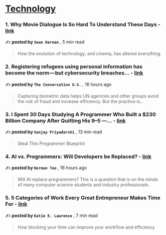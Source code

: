 
<h1><a href=https://medium.com/tag/technology/recommended target="_blank" rel="noopener noreferrer">Technology</a></h1>
<h3>1. Why Movie Dialogue Is So Hard To Understand These Days - <a href=https://medium.com/@seanjkernan/why-movie-dialogue-is-so-hard-to-understand-these-days-f8948881798a?source=tag_recommended_feed---------0-84----------technology----------8e83b5aa_8e11_4d6e_bf65_188f5244c9a7------- target="_blank" rel="noopener noreferrer">link</a></h3>

✍️ **posted by `Sean Kernan`** <date> , 5 min read</date>

<blockquote>How the evolution of technology, and cinema, has altered everything.</blockquote>

<h3>2. Registering refugees using personal information has become the norm — but cybersecurity breaches… - <a href=https://medium.com/the-conversation/registering-refugees-using-personal-information-has-become-the-norm-but-cybersecurity-breaches-3668a731fb6f?source=tag_recommended_feed---------1-107----------technology----------8e83b5aa_8e11_4d6e_bf65_188f5244c9a7------- target="_blank" rel="noopener noreferrer">link</a></h3>

✍️ **posted by `The Conversation U.S.`** <date> , 16 hours ago</date>

<blockquote>Capturing biometric data helps UN agencies and other groups avoid the risk of fraud and increase efficiency. But the practice is…</blockquote>

<h3>3. I Spent 30 Days Studying A Programmer Who Built a $230 Billion Company After Quitting His 9–5 —… - <a href=https://medium.com/gitconnected/i-spent-30-days-studying-a-programmer-who-built-a-230-billion-company-after-quitting-his-9-5-8ff4ebbe0346?source=tag_recommended_feed---------2-85----------technology----------8e83b5aa_8e11_4d6e_bf65_188f5244c9a7------- target="_blank" rel="noopener noreferrer">link</a></h3>

✍️ **posted by `Sanjay Priyadarshi`** <date> , 13 min read</date>

<blockquote>Steal This Programmer Blueprint</blockquote>

<h3>4. AI vs. Programmers: Will Developers be Replaced? - <a href=https://medium.com/@normantch04/ai-vs-programmers-will-developers-be-replaced-5a9d7cb5e4e0?source=tag_recommended_feed---------3-84----------technology----------8e83b5aa_8e11_4d6e_bf65_188f5244c9a7------- target="_blank" rel="noopener noreferrer">link</a></h3>

✍️ **posted by `Norman Teo`** <date> , 16 hours ago</date>

<blockquote>Will AI replace programmers? This is a question that is on the minds of many computer science students and industry professionals.</blockquote>

<h3>5. 5 Categories of Work Every Great Entrepreneur Makes Time For - <a href=https://medium.com/@katieelawrence/5-categories-of-work-every-great-entrepreneur-makes-time-for-880a4c5fc7c9?source=tag_recommended_feed---------4-107----------technology----------8e83b5aa_8e11_4d6e_bf65_188f5244c9a7------- target="_blank" rel="noopener noreferrer">link</a></h3>

✍️ **posted by `Katie E. Lawrence`** <date> , 7 min read</date>

<blockquote>How blocking your time can improve your workflow and efficiency</blockquote>

